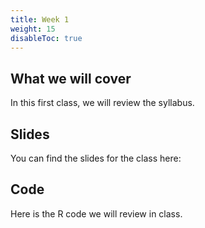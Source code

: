 ```yaml
---
title: Week 1
weight: 15
disableToc: true
---
```


## What we will cover

In this first class, we will review the syllabus.

## Slides

You can find the slides for the class here:


## Code

Here is the R code we will review in class.